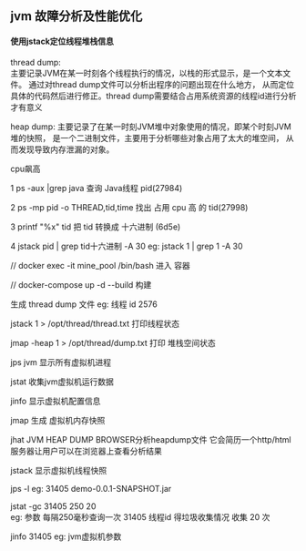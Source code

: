 ## jvm 故障分析及性能优化

#### 使用jstack定位线程堆栈信息

thread dump:    
    主要记录JVM在某一时刻各个线程执行的情况，以栈的形式显示，是一个文本文件。
    通过对thread dump文件可以分析出程序的问题出现在什么地方，
    从而定位具体的代码然后进行修正。thread dump需要结合占用系统资源的线程id进行分析
    才有意义

heap dump:
    主要记录了在某一时刻JVM堆中对象使用的情况，即某个时刻JVM堆的快照，
    是一个二进制文件，主要用于分析哪些对象占用了太大的堆空间，
    从而发现导致内存泄漏的对象。


cpu飙高

1   ps -aux |grep java   查询 Java线程 pid(27984)

2   ps -mp pid -o THREAD,tid,time  找出 占用 cpu 高 的 tid(27998)

3   printf "%x" tid     把 tid 转换成 十六进制  (6d5e)

4   jstack pid | grep tid十六进制 -A 30  eg:  jstack 1 | grep 1 -A 30


//        docker exec -it mine_pool /bin/bash    进入 容器

//        docker-compose up -d --build    构建



生成 thread dump 文件
eg: 线程 id  2576

jstack 1 > /opt/thread/thread.txt   打印线程状态

jmap -heap 1 > /opt/thread/dump.txt  打印 堆栈空间状态


jps     jvm 显示所有虚拟机进程


jstat       收集jvm虚拟机运行数据   

jinfo       显示虚拟机配置信息

jmap        生成 虚拟机内存快照

jhat        JVM HEAP DUMP BROWSER分析heapdump文件 它会简历一个http/html服务器让用户可以在浏览器上查看分析结果

jstack      显示虚拟机线程快照


jps -l     eg: 31405 demo-0.0.1-SNAPSHOT.jar

jstat -gc 31405 250 20    
eg:     参数   每隔250毫秒查询一次 31405 线程id 得垃圾收集情况 收集 20 次

jinfo 31405  eg:  jvm虚拟机参数